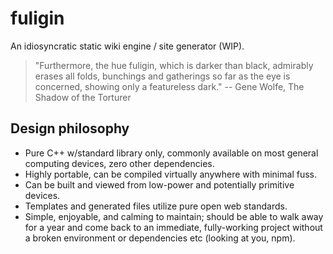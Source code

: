 fuligin
===
An idiosyncratic static wiki engine / site generator (WIP).

> "Furthermore, the hue fuligin, which is darker than black, admirably erases all folds, bunchings and gatherings so far as the eye is concerned, showing only a featureless dark." -- Gene Wolfe, The Shadow of the Torturer


Design philosophy
---

- Pure C++ w/standard library only, commonly available on most general computing devices, zero other dependencies.
- Highly portable, can be compiled virtually anywhere with minimal fuss.
- Can be built and viewed from low-power and potentially primitive devices.
- Templates and generated files utilize pure open web standards.
- Simple, enjoyable, and calming to maintain; should be able to walk away for a year and come back to an immediate, fully-working project without a broken environment or dependencies etc (looking at you, npm).